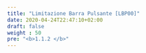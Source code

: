 ```yaml
---
title: "Limitazione Barra Pulsante [LBP00]"
date: 2020-04-24T22:47:10+02:00
draft: false
weight : 50
pre: "<b>1.1.2 </b>"
---
```


 
